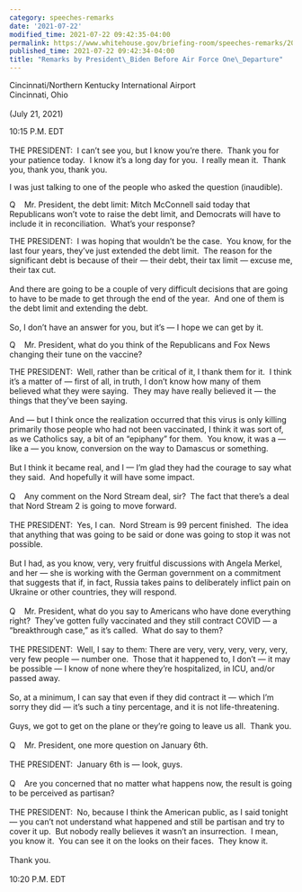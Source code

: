 ```yaml
---
category: speeches-remarks
date: '2021-07-22'
modified_time: 2021-07-22 09:42:35-04:00
permalink: https://www.whitehouse.gov/briefing-room/speeches-remarks/2021/07/22/remarks-by-president-biden-before-air-force-one-departure-6/
published_time: 2021-07-22 09:42:34-04:00
title: "Remarks by President\_Biden Before Air Force One\_Departure"
---
```

 
Cincinnati/Northern Kentucky International Airport   
Cincinnati, Ohio  
   
(July 21, 2021)

10:15 P.M. EDT  
   
THE PRESIDENT:  I can’t see you, but I know you’re there.  Thank you for
your patience today.  I know it’s a long day for you.  I really mean
it.  Thank you, thank you, thank you.

I was just talking to one of the people who asked the question
(inaudible).

Q    Mr. President, the debt limit: Mitch McConnell said today that
Republicans won’t vote to raise the debt limit, and Democrats will have
to include it in reconciliation.  What’s your response?

THE PRESIDENT:  I was hoping that wouldn’t be the case.  You know, for
the last four years, they’ve just extended the debt limit.  The reason
for the significant debt is because of their — their debt, their tax
limit — excuse me, their tax cut.   
   
And there are going to be a couple of very difficult decisions that are
going to have to be made to get through the end of the year.  And one of
them is the debt limit and extending the debt.   
   
So, I don’t have an answer for you, but it’s — I hope we can get by it.

Q    Mr. President, what do you think of the Republicans and Fox News
changing their tune on the vaccine?

THE PRESIDENT:  Well, rather than be critical of it, I thank them for
it.  I think it’s a matter of — first of all, in truth, I don’t know how
many of them believed what they were saying.  They may have really
believed it — the things that they’ve been saying.   
   
And — but I think once the realization occurred that this virus is only
killing primarily those people who had not been vaccinated, I think it
was sort of, as we Catholics say, a bit of an “epiphany” for them.  You
know, it was a — like a — you know, conversion on the way to Damascus or
something.  
      
But I think it became real, and I — I’m glad they had the courage to say
what they said.  And hopefully it will have some impact.  
      
Q    Any comment on the Nord Stream deal, sir?  The fact that there’s a
deal that Nord Stream 2 is going to move forward.  
      
THE PRESIDENT:  Yes, I can.  Nord Stream is 99 percent finished.  The
idea that anything that was going to be said or done was going to stop
it was not possible.   
   
But I had, as you know, very, very fruitful discussions with Angela
Merkel, and her — she is working with the German government on a
commitment that suggests that if, in fact, Russia takes pains to
deliberately inflict pain on Ukraine or other countries, they will
respond.  
   
Q    Mr. President, what do you say to Americans who have done
everything right?  They’ve gotten fully vaccinated and they still
contract COVID — a “breakthrough case,” as it’s called.  What do say to
them?  
      
THE PRESIDENT:  Well, I say to them: There are very, very, very, very,
very, very few people — number one.  Those that it happened to, I don’t
— it may be possible — I know of none where they’re hospitalized, in
ICU, and/or passed away.   
   
So, at a minimum, I can say that even if they did contract it — which
I’m sorry they did — it’s such a tiny percentage, and it is not
life-threatening.  
   
Guys, we got to get on the plane or they’re going to leave us all. 
Thank you.  
   
Q    Mr. President, one more question on January 6th.  
   
THE PRESIDENT:  January 6th is — look, guys.  
   
Q    Are you concerned that no matter what happens now, the result is
going to be perceived as partisan?  
   
THE PRESIDENT:  No, because I think the American public, as I said
tonight — you can’t not understand what happened and still be partisan
and try to cover it up.  But nobody really believes it wasn’t an
insurrection.  I mean, you know it.  You can see it on the looks on
their faces.  They know it.   
   
Thank you.  
                                
10:20 P.M. EDT
